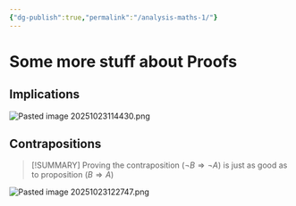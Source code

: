```yaml
---
{"dg-publish":true,"permalink":"/analysis-maths-1/"}
---
```


# Some more stuff about Proofs
## Implications
![Pasted image 20251023114430.png](/img/user/Attachments/Pasted%20image%2020251023114430.png)
## Contrapositions
> [!SUMMARY]
> Proving the contraposition ($\lnot B ⇒ \lnot A$) is just as good as to proposition  ($B ⇒ A$) 

![Pasted image 20251023122747.png](/img/user/Attachments/Pasted%20image%2020251023122747.png)

